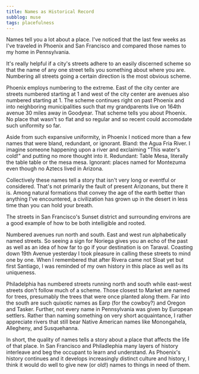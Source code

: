 ```yaml
---
title: Names as Historical Record
subblog: muse
tags: placefulness
---
```


Names tell you a lot about a place. I've noticed that the last few weeks as I've traveled in Phoenix and San Francisco and compared those names to my home in Pennsylvania.

It's really helpful if a city's streets adhere to an easily discerned scheme so that the name of any one street tells you something about where you are. Numbering all streets going a certain direction is the most obvious scheme.

Phoenix employs numbering to the extreme. East of the city center are streets numbered starting at 1 and west of the city center are avenues also numbered starting at 1. The scheme continues right on past Phoenix and into neighboring municipalities such that my grandparents live on 164th avenue 30 miles away in Goodyear. That scheme tells you about Phoenix. No place that wasn't so flat and so regular and so recent could accomodate such uniformity so far.

Aside from such expansive uniformity, in Phoenix I noticed more than a few names that were bland, redundant, or ignorant. Bland: the Agua Fria River. I imagine someone happening upon a river and  exclaiming "This water's cold!" and putting no more thought into it.  Redundant: Table Mesa, literally the table table or the mesa mesa. Ignorant: places named for Montezuma even though no Aztecs lived in Arizona.

Collectively these names tell a story that isn't very long or eventful or considered. That's not primarily the fault of present Arizonans, but there it is. Among natural formations that convey the age of the earth better than anything I've encountered, a civilization has grown up in the desert in less time than you can hold your breath. 

The streets in San Francisco's Sunset district and surrounding environs are a good example of how to be both intelligible and rooted.

<!-- MORE -->

Numbered avenues run north and south. East and west run alphabetically named streets. So seeing a sign for Noriega gives you an echo of the past as well as an idea of how far to go if your destination is on Taraval. Coasting down 19th Avenue yesterday I took pleasure in calling these streets to mind one by one. When I remembered that after Rivera came not Sloat yet but first Santiago, I was reminded of my own history in this place as well as its uniqueness.

Philadelphia has numbered streets running north and south while east-west streets don't follow much of a scheme. Those closest to Market are named for trees, presumably the trees that were once planted along them. Far into the south are such quixotic names as Earp (for the cowboy?) and Oregon and Tasker. Further, not every name in Pennsylvania was given by European settlers. Rather than naming something on very short acquaintance, I rather appreciate rivers that still bear Native American names like Monongahela, Allegheny, and Susquehanna.

In short, the quality of names tells a story about a place that affects the life of that place. In San Francisco and Philadlephia many layers of history interleave and beg the occupant to learn and understand. As Phoenix's history continues and it develops increasingly distinct culture and history, I think it would do well to give new (or old!) names to things in need of them.



